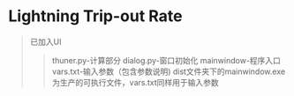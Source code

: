 # Lightning Trip-out Rate
>已加入UI
>>thuner.py-计算部分
>>dialog.py-窗口初始化
>>mainwindow-程序入口
>>vars.txt-输入参数（包含参数说明)
>dist文件夹下的mainwindow.exe为生产的可执行文件，vars.txt同样用于输入参数

